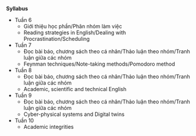 **Syllabus**

- Tuần 6
    - Giới thiệu học phần/Phân nhóm làm việc
	- Reading strategies in English/Dealing with Procrastination/Scheduling
- Tuần 7
    - Đọc bài báo, chương sách theo cá nhân/Thảo luận theo nhóm/Tranh luận giữa các nhóm
	- Feynman techniques/Note-taking methods/Pomodoro method
- Tuần 8
    - Đọc bài báo, chương sách theo cá nhân/Thảo luận theo nhóm/Tranh luận giữa các nhóm
	- Academic, scientific and technical English
- Tuần 9
    - Đọc bài báo, chương sách theo cá nhân/Thảo luận theo nhóm/Tranh luận giữa các nhóm
	- Cyber-physical systems and Digital twins
- Tuần 10
    - Academic integrities